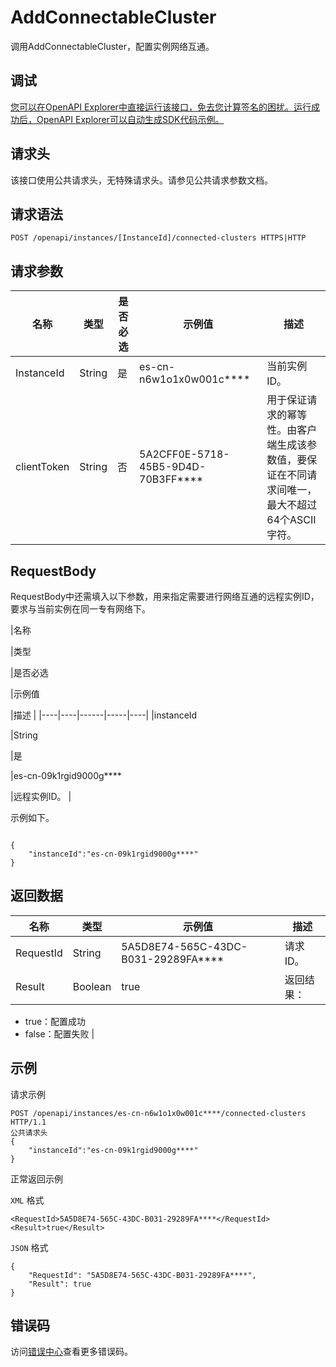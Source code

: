 # AddConnectableCluster

调用AddConnectableCluster，配置实例网络互通。

## 调试

[您可以在OpenAPI Explorer中直接运行该接口，免去您计算签名的困扰。运行成功后，OpenAPI Explorer可以自动生成SDK代码示例。](https://api.aliyun.com/#product=elasticsearch&api=AddConnectableCluster&type=ROA&version=2017-06-13)

## 请求头

该接口使用公共请求头，无特殊请求头。请参见公共请求参数文档。

## 请求语法

```
POST /openapi/instances/[InstanceId]/connected-clusters HTTPS|HTTP
```

## 请求参数

|名称|类型|是否必选|示例值|描述|
|--|--|----|---|--|
|InstanceId|String|是|es-cn-n6w1o1x0w001c\*\*\*\*|当前实例ID。 |
|clientToken|String|否|5A2CFF0E-5718-45B5-9D4D-70B3FF\*\*\*\*|用于保证请求的幂等性。由客户端生成该参数值，要保证在不同请求间唯一，最大不超过64个ASCII字符。 |

## RequestBody

RequestBody中还需填入以下参数，用来指定需要进行网络互通的远程实例ID，要求与当前实例在同一专有网络下。

|名称

|类型

|是否必选

|示例值

|描述 |
|----|----|------|-----|----|
|instanceId

|String

|是

|es-cn-09k1rgid9000g\*\*\*\*

|远程实例ID。 |

示例如下。

```

{
    "instanceId":"es-cn-09k1rgid9000g****"
}

```

## 返回数据

|名称|类型|示例值|描述|
|--|--|---|--|
|RequestId|String|5A5D8E74-565C-43DC-B031-29289FA\*\*\*\*|请求ID。 |
|Result|Boolean|true|返回结果：

 -   true：配置成功
-   false：配置失败 |

## 示例

请求示例

```
POST /openapi/instances/es-cn-n6w1o1x0w001c****/connected-clusters HTTP/1.1
公共请求头
{
    "instanceId":"es-cn-09k1rgid9000g****"
}
```

正常返回示例

`XML` 格式

```
<RequestId>5A5D8E74-565C-43DC-B031-29289FA****</RequestId>
<Result>true</Result>
```

`JSON` 格式

```
{
    "RequestId": "5A5D8E74-565C-43DC-B031-29289FA****",
    "Result": true
}
```

## 错误码

访问[错误中心](https://error-center.alibabacloud.com/status/product/elasticsearch)查看更多错误码。

